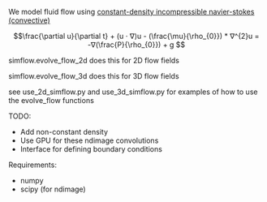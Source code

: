 We model fluid flow using [constant-density incompressible navier-stokes (convective)](https://en.wikipedia.org/wiki/Navier%E2%80%93Stokes_equations#Incompressible_flow)

```math
\frac{\partial u}{\partial t} + (u ⋅ ∇)u - (\frac{\mu}{\rho_{0}}) * ∇^{2}u = -∇(\frac{P}{\rho_{0}}) + g 
```

simflow.evolve_flow_2d does this for 2D flow fields

simflow.evolve_flow_3d does this for 3D flow fields

see use_2d_simflow.py and use_3d_simflow.py for examples of how to use the evolve_flow functions

TODO:

- Add non-constant density
- Use GPU for these ndimage convolutions
- Interface for defining boundary conditions


Requirements:

- numpy
- scipy (for ndimage)
